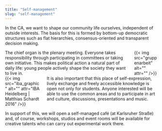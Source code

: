 ```yaml
---
title: "Self-management"
slug: "self-management"
---
```

In the CA, we want to shape our community life ourselves, independent of outside interests. The basis for this is formed by bottom-up democratic structures such as flat hierarchies, consensus-oriented and transparent decision making.

<div class="columns">
    <div class="column">
    The chief organ is the plenary meeting. Everyone takes responsibility through participating in committees or taking own initiative. This makes political action a natural part of daily life: young people actively shape the society they want to live in.
    </div>
    <div class="column">
        {{< img src="gruppenarbeit" alt="" attr="" />}}
    </div>
</div>

<div class="columns">
    <div class="column">
    {{< img src="iba_graphic" alt="" attr="IBA Heidelberg | Matthias Schardt 2016" />}}
    </div>
    <div class="column">
    It is also important that this place of self-expression, lively exchange and freely accessible knowledge is open not only for students. Anyone interested will be able to use the common areas and to participate in art and culture, discussions, presentations and music.
    </div>
</div>

In support of this, we will open a self-managed café (at Karlsruher Straße) and, of course, workshops, studios and event rooms will be available for creative talents who can carry out experimental work there.
